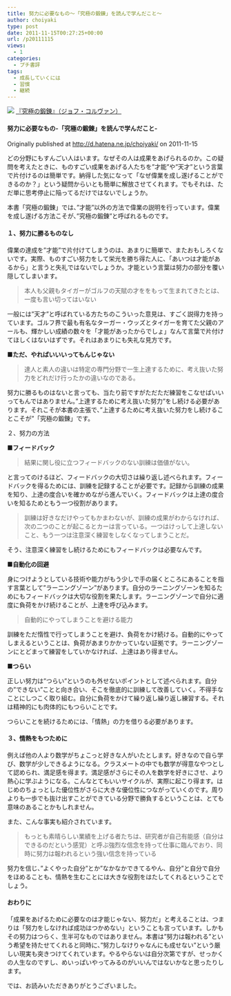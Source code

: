 ```yaml
---
title: 努力に必要なもの〜「究極の鍛錬」を読んで学んだこと〜
author: choiyaki
type: post
date: 2011-11-15T00:27:25+00:00
url: /p20111115
views:
  - 1
categories:
  - プチ書評
tags: 
  - 成長していくには
  - 習慣
  - 継続
---
```

![](https://images-na.ssl-images-amazon.com/images/I/41TOjHZuF0L._SX337_BO1204203200_.jpg)
[『究極の鍛錬』（ジョフ・コルヴァン）](https://www.amazon.co.jp/exec/obidos/asin/4763130366/choiyaki81-22/)

#### 努力に必要なもの-「究極の鍛錬」を読んで学んだこと-

Originally published at http://d.hatena.ne.jp/choiyaki/ on 2011-11-15

どの分野にもすんごい人はいます。なぜその人は成果をあげられるのか。この疑問を考えたときに、ものすごい成果をあげる人たちを”才能”や”天才”という言葉で片付けるのは簡単です。納得した気になって「なぜ偉業を成し遂げることができるのか？」という疑問からいとも簡単に解放させてくれます。でもそれは、ただ単に思考停止に陥ってるだけではないでしょうか。

本書「究極の鍛錬」では、”才能”以外の方法で偉業の説明を行っています。偉業を成し遂げる方法こそが、”究極の鍛錬”と呼ばれるものです。

#### １、努力に勝るものなし

偉業の達成を”才能”で片付けてしまうのは、あまりに簡単で、またおもしろくないです。実際、ものすごい努力をして栄光を勝ち得た人に、「あいつは才能があるから」と言うと失礼ではないでしょうか。才能という言葉は努力の部分を覆い隠してしまいます。

> 本人も父親もタイガーがゴルフの天賦の才ををもって生まれてきたとは、一度も言い切ってはいない

一般には”天才”と呼ばれている方たちのこういった意見は、すごく説得力を持っています。ゴルフ界で最も有名なターガー・ウッズとタイガーを育てた父親のアールも、輝かしい成績の数々を「才能があったからでしょ」なんて言葉で片付けてほしくはないはずです。それはあまりにも失礼な見方です。

**■ただ、やればいいいってもんじゃない**

> 達人と素人の違いは特定の専門分野で一生上達するために、考え抜いた努力をどれだけ行ったかの違いなのである。

努力に勝るものはないと言っても、当たり前ですがただただ練習をこなせばいいってもんではありません。”上達するために考え抜いた努力”をし続ける必要があります。それこそが本書の主張で、”上達するために考え抜いた努力をし続けることこそが”「究極の鍛錬」です。

２、努力の方法

**■フィードバック**

> 結果に関し役に立つフィードバックのない訓練は価値がない。

と言ってのけるほど、フィードバックの大切さは繰り返し述べられます。フィードバックを得るためには、訓練を記録することが必要です。記録から訓練の成果を知り、上達の度合いを確かめながら進んでいく。フィードバックは上達の度合いを知るためともう一つ役割があります。

> 訓練は好きなだけやってもかまわないが、訓練の成果がわからなければ、次の二つのことが起こるとカーは言っている。一つはけっして上達しないこと、もう一つは注意深く練習をしなくなってしまうことだ。

そう、注意深く練習をし続けるためにもフィードバックは必要なんです。

**■自動化の回避**

身につけようとしている技術や能力がもう少しで手の届くところにあることを指す言葉として”ラーニングゾーン”があります。自分のラーニングゾーンを知るためにもフィードバックは大切な役割を果たします。ラーニングゾーンで自分に適度に負荷をかけ続けることが、上達を呼び込みます。

> 自動的にやってしまうことを避ける能力

訓練をただ惰性で行ってしまうことを避け、負荷をかけ続ける。自動的にやってしまえるということは、負荷があまりかかっていない証拠です。ラーニングゾーンにとどまって練習をしていかなければ、上達はあり得ません。

**■つらい**

正しい努力は”つらい”というのも外せないポイントとして述べられます。自分の”できない”ことと向き合い、そこを徹底的に訓練して改善していく。不得手なことにしつこく取り組む。自分に負荷をかけて繰り返し繰り返し練習する。それは精神的にも肉体的にもつらいことです。

つらいことを続けるためには、「情熱」の力を借りる必要があります。

#### ３、情熱をもつために

例えば他の人より数学がちょこっと好きな人がいたとします。好きなので自ら学び、数学が少しできるようになる。クラスメートの中でも数学が得意なやつとして認められ、満足感を得ます。満足感がさらにその人を数学を好きにさせ、より熱心に学ぶようになる。こんなとてもいいサイクルが、実際に起こり得ます。はじめのちょっとした優位性がさらに大きな優位性につながっていくのです。周りよりも一歩でも抜け出すことができている分野で勝負するということは、とても意味のあることかもしれません。

また、こんな事実も紹介されています。

> もっとも素晴らしい業績を上げる者たちは、研究者が自己有能感（自分はできるのだという感覚）と呼ぶ強烈な信念を持って仕事に臨んでおり、同時に努力は報われるという強い信念を持っている

努力を信じ、”よくやった自分”とか”なかなかできてるやん、自分”と自分で自分をほめることも、情熱を生むことには大きな役割をはたしてくれるということでしょう。

#### おわりに

「成果をあげるために必要なのは才能じゃない、努力だ」と考えることは、つまりは「努力をしなければ成功はつかめない」ということも言っています。しかもその努力はつらく、生半可なものではありません。本書は”努力は報われる”という希望を持たせてくれると同時に、”努力しなけりゃなんにも成せない”という厳しい現実も突きつけてくれています。やるやらないは自分次第ですが、せっかくの人生なのですし、めいっぱいやってみるのがいいんではないかなと思ったりします。

では、お読みいただきありがとうございました。